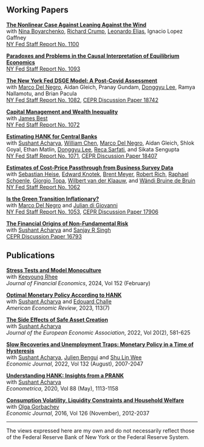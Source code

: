 ## Working Papers
<a id="working-papers"></a> 

**[The Nonlinear Case Against Leaning Against the Wind](https://papers.ssrn.com/sol3/papers.cfm?abstract_id=4816610)** \
with [Nina Boyarchenko](https://www.newyorkfed.org/research/economists/Boyarchenko), [Richard Crump](https://www.newyorkfed.org/research/economists/crump), [Leonardo Elias](https://www.newyorkfed.org/research/economists/elias), Ignacio Lopez Gaffney\
[NY Fed Staff Report No. 1100](https://www.newyorkfed.org/research/staff_reports/sr1100.html)

**[Paradoxes and Problems in the Causal Interpretation of Equilibrium Economics](https://keshavdogra.github.io/papers/Dogra_Paradoxes_2024.pdf)** \
[NY Fed Staff Report No. 1093](https://www.newyorkfed.org/research/staff_reports/sr1093.html)

**[The New York Fed DSGE Model: A Post-Covid Assessment](https://papers.ssrn.com/sol3/papers.cfm?abstract_id=4691985)** \
with [Marco Del Negro](https://www.newyorkfed.org/research/economists/delnegro), Aidan Gleich, Pranay Gundam, [Donggyu Lee](https://sites.google.com/view/donggyulee), Ramya Nallamotu, and Brian Pacula\
[NY Fed Staff Report No. 1082](https://www.newyorkfed.org/research/staff_reports/sr1082.html), [CEPR Discussion Paper 18742](https://cepr.org/publications/dp18742)

**[Capital Management and Wealth Inequality](https://keshavdogra.github.io/papers/BestDogra_jan2024.pdf)** \
with [James Best](https://sites.google.com/site/jamesalaricbest/)\
[NY Fed Staff Report No. 1072](https://www.newyorkfed.org/research/staff_reports/sr1072.html)

**[Estimating HANK for Central Banks](https://papers.ssrn.com/sol3/papers.cfm?abstract_id=4548683)** \
with [Sushant Acharya](https://sushantacharya.github.io/), [William Chen](https://economics.mit.edu/people/phd-students/william-chen), [Marco Del Negro](https://www.newyorkfed.org/research/economists/delnegro), Aidan Gleich, Shlok Goyal, Ethan Matlin, [Donggyu Lee](https://sites.google.com/view/donggyulee), [Reca Sarfati](http://www.recasarfati.com/), and Sikata Sengupta\
[NY Fed Staff Report No. 1071](https://www.newyorkfed.org/research/staff_reports/sr1071.html), [CEPR Discussion Paper 18407](https://cepr.org/publications/dp18407)

**[Estimates of Cost-Price Passthrough from Business Survey Data](https://keshavdogra.github.io/papers/dogra_et_al_cost_price_passthrough.pdf)** \
with [Sebastian Heise](https://www.sebastianheise.com/), [Edward Knotek](https://www.clevelandfed.org/people/profiles/k/knotek-edward-s-ii), [Brent Meyer](https://www.atlantafed.org/research/economists/meyer-brent), [Robert Rich](https://www.clevelandfed.org/people/profiles/r/rich-robert-w), [Raphael Schoenle](https://people.brandeis.edu/~schoenle/), [Giorgio Topa](https://www.newyorkfed.org/research/economists/topa), [Wilbert van der Klaauw](https://www.newyorkfed.org/research/economists/vanderklaauw), and [Wändi Bruine de Bruin](https://priceschool.usc.edu/people/wandi-bruine-de-bruin/) \
[NY Fed Staff Report No. 1062](https://www.newyorkfed.org/research/staff_reports/sr1062.html)

**[Is the Green Transition Inflationary?](https://keshavdogra.github.io/papers/DNdiGDo_climate_inflation%20v2.pdf)** \
with [Marco Del Negro](https://www.newyorkfed.org/research/economists/delnegro) and [Julian di Giovanni](https://julian.digiovanni.ca/) \
[NY Fed Staff Report No. 1053](https://www.newyorkfed.org/research/staff_reports/sr1053), [CEPR Discussion Paper 17906](https://cepr.org/publications/dp17906)

**[The Financial Origins of Non-Fundamental Risk](https://keshavdogra.github.io/papers/ADS_Nov21.pdf)** \
with [Sushant Acharya](https://sushantacharya.github.io/) and [Sanjay R Singh](https://ssingh.ucdavis.edu/) \
[CEPR Discussion Paper 16793](https://cepr.org/publications/dp16793)

## Publications
<a id="publications"></a>

**[Stress Tests and Model Monoculture](https://doi.org/10.1016/j.jfineco.2023.103760)** \
with [Keeyoung Rhee](https://sites.google.com/view/keeyoungrhee/) \
*Journal of Financial Economics*, 2024, Vol 152 (February)

**[Optimal Monetary Policy According to HANK](https://doi.org/10.1257/aer.20200239)** \
with [Sushant Acharya](https://sushantacharya.github.io/) and [Edouard Challe](https://sites.google.com/site/edouardchalle/) \
*American Economic Review*, 2023, 113(7)

**[The Side Effects of Safe Asset Creation](https://doi.org/10.1093/jeea/jvab029)** \
with [Sushant Acharya](https://sushantacharya.github.io/) \
*Journal of the European Economic Association*, 2022, Vol 20(2), 581-625

**[Slow Recoveries and Unemployment Traps: Monetary Policy in a Time of Hysteresis](https://doi.org/10.1093/ej/ueac016)** \
with [Sushant Acharya](https://sushantacharya.github.io/), [Julien Bengui](https://jbengui.github.io/) and [Shu Lin Wee](https://sites.google.com/site/shulinwee/) \
*Economic Journal*, 2022, Vol 132 (August), 2007-2047

**[Understanding HANK: Insights from a PRANK](https://doi.org/10.3982/ECTA16409)** \
with [Sushant Acharya](https://sushantacharya.github.io/) \
*Econometrica*, 2020, Vol 88 (May), 1113-1158

**[Consumption Volatility, Liquidity Constraints and Household Welfare](https://doi.org/10.1111/ecoj.12295)** \
with [Olga Gorbachev](https://lerner.udel.edu/faculty-staff-directory/olga-gorbachev/) \
*Economic Journal*, 2016, Vol 126 (November), 2012-2037


---

The views expressed here are my own and do not necessarily reflect those of the Federal Reserve Bank of New York or the Federal Reserve System.
